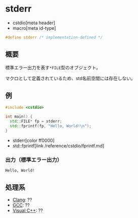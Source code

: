 # stderr
* cstdio[meta header]
* macro[meta id-type]

```cpp
#define stderr /* implementation-defined */
```

## 概要
標準エラー出力を表す`*FILE`型のオブジェクト。

マクロとして定義されているため、std名前空間には存在しない。

## 例
```cpp example
#include <cstdio>

int main() {
  std::FILE* fp = stderr;
  std::fprintf(fp, "Hello, World!\n");
}
```
* stderr[color ff0000]
* std::fprintf[link /reference/cstdio/fprintf.md]

### 出力（標準エラー出力）
```
Hello, World!
```

## 処理系
- [Clang](/implementation.md#clang): ??
- [GCC](/implementation.md#gcc): ??
- [Visual C++](/implementation.md#visual_cpp): ??
